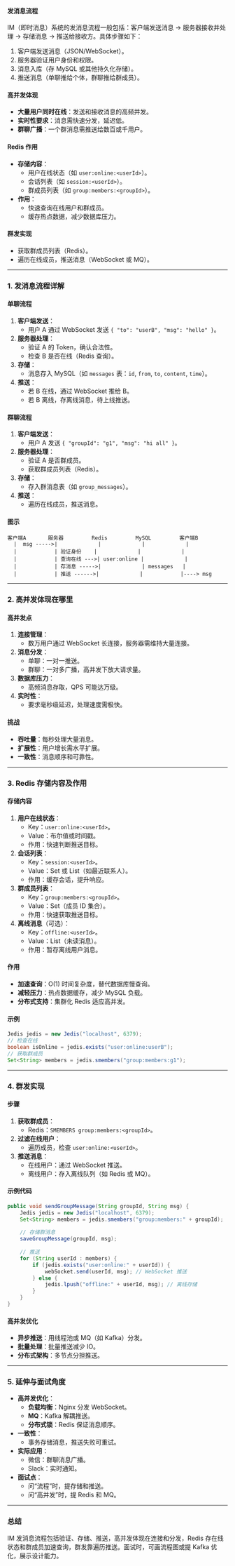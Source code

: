 
#### 发消息流程
IM（即时消息）系统的发消息流程一般包括：客户端发送消息 -> 服务器接收并处理 -> 存储消息 -> 推送给接收方。具体步骤如下：
1. 客户端发送消息（JSON/WebSocket）。
2. 服务器验证用户身份和权限。
3. 消息入库（存 MySQL 或其他持久化存储）。
4. 推送消息（单聊推给个体，群聊推给群成员）。

#### 高并发体现
- **大量用户同时在线**：发送和接收消息的高频并发。
- **实时性要求**：消息需快速分发，延迟低。
- **群聊广播**：一个群消息需推送给数百或千用户。

#### Redis 作用
- **存储内容**：
  - 用户在线状态（如 `user:online:<userId>`）。
  - 会话列表（如 `session:<userId>`）。
  - 群成员列表（如 `group:members:<groupId>`）。
- **作用**：
  - 快速查询在线用户和群成员。
  - 缓存热点数据，减少数据库压力。

#### 群发实现
- 获取群成员列表（Redis）。
- 遍历在线成员，推送消息（WebSocket 或 MQ）。

---

### 1. 发消息流程详解
#### 单聊流程
1. **客户端发送**：
   - 用户 A 通过 WebSocket 发送 `{ "to": "userB", "msg": "hello" }`。
2. **服务器处理**：
   - 验证 A 的 Token，确认合法性。
   - 检查 B 是否在线（Redis 查询）。
3. **存储**：
   - 消息存入 MySQL（如 `messages` 表：`id`, `from`, `to`, `content`, `time`）。
4. **推送**：
   - 若 B 在线，通过 WebSocket 推给 B。
   - 若 B 离线，存离线消息，待上线推送。

#### 群聊流程
1. **客户端发送**：
   - 用户 A 发送 `{ "groupId": "g1", "msg": "hi all" }`。
2. **服务器处理**：
   - 验证 A 是否群成员。
   - 获取群成员列表（Redis）。
3. **存储**：
   - 存入群消息表（如 `group_messages`）。
4. **推送**：
   - 遍历在线成员，推送消息。

#### 图示
```
客户端A       服务器         Redis         MySQL         客户端B
  |  msg ----->|             |             |             |
  |            | 验证身份    |             |             |
  |            | 查询在线 --->| user:online |             |
  |            | 存消息 ----->|             | messages   |
  |            | 推送 ------>|             |            |----> msg
```

---

### 2. 高并发体现在哪里
#### 高并发点
1. **连接管理**：
   - 数万用户通过 WebSocket 长连接，服务器需维持大量连接。
2. **消息分发**：
   - 单聊：一对一推送。
   - 群聊：一对多广播，高并发下放大请求量。
3. **数据库压力**：
   - 高频消息存取，QPS 可能达万级。
4. **实时性**：
   - 要求毫秒级延迟，处理速度需极快。

#### 挑战
- **吞吐量**：每秒处理大量消息。
- **扩展性**：用户增长需水平扩展。
- **一致性**：消息顺序和可靠性。

---

### 3. Redis 存储内容及作用
#### 存储内容
1. **用户在线状态**：
   - Key：`user:online:<userId>`。
   - Value：布尔值或时间戳。
   - 作用：快速判断推送目标。
2. **会话列表**：
   - Key：`session:<userId>`。
   - Value：Set 或 List（如最近联系人）。
   - 作用：缓存会话，提升响应。
3. **群成员列表**：
   - Key：`group:members:<groupId>`。
   - Value：Set（成员 ID 集合）。
   - 作用：快速获取推送目标。
4. **离线消息**（可选）：
   - Key：`offline:<userId>`。
   - Value：List（未读消息）。
   - 作用：暂存离线用户消息。

#### 作用
- **加速查询**：O(1) 时间复杂度，替代数据库慢查询。
- **减轻压力**：热点数据缓存，减少 MySQL 负载。
- **分布式支持**：集群化 Redis 适应高并发。

#### 示例
```java
Jedis jedis = new Jedis("localhost", 6379);
// 检查在线
boolean isOnline = jedis.exists("user:online:userB");
// 获取群成员
Set<String> members = jedis.smembers("group:members:g1");
```

---

### 4. 群发实现
#### 步骤
1. **获取群成员**：
   - Redis：`SMEMBERS group:members:<groupId>`。
2. **过滤在线用户**：
   - 遍历成员，检查 `user:online:<userId>`。
3. **推送消息**：
   - 在线用户：通过 WebSocket 推送。
   - 离线用户：存入离线队列（如 Redis 或 MQ）。

#### 示例代码
```java
public void sendGroupMessage(String groupId, String msg) {
    Jedis jedis = new Jedis("localhost", 6379);
    Set<String> members = jedis.smembers("group:members:" + groupId);
    
    // 存储群消息
    saveGroupMessage(groupId, msg);
    
    // 推送
    for (String userId : members) {
        if (jedis.exists("user:online:" + userId)) {
            webSocket.send(userId, msg); // WebSocket 推送
        } else {
            jedis.lpush("offline:" + userId, msg); // 离线存储
        }
    }
}
```

#### 高并发优化
- **异步推送**：用线程池或 MQ（如 Kafka）分发。
- **批量处理**：批量推送减少 IO。
- **分布式架构**：多节点分担推送。

---

### 5. 延伸与面试角度
- **高并发优化**：
  - **负载均衡**：Nginx 分发 WebSocket。
  - **MQ**：Kafka 解耦推送。
  - **分布式锁**：Redis 保证消息顺序。
- **一致性**：
  - 事务存储消息，推送失败可重试。
- **实际应用**：
  - 微信：群聊消息广播。
  - Slack：实时通知。
- **面试点**：
  - 问“流程”时，提存储和推送。
  - 问“高并发”时，提 Redis 和 MQ。

---

### 总结
IM 发消息流程包括验证、存储、推送，高并发体现在连接和分发，Redis 存在线状态和群成员加速查询，群发靠遍历推送。面试时，可画流程图或提 Kafka 优化，展示设计能力。
